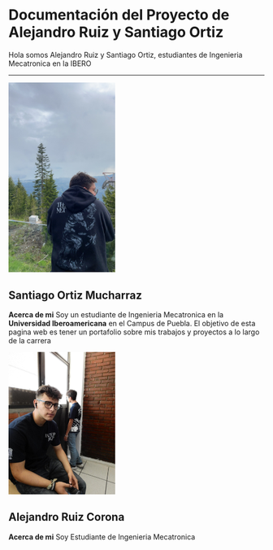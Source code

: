 # Documentación del Proyecto de Alejandro Ruiz y Santiago Ortiz

Hola somos Alejandro Ruiz y Santiago Ortiz, estudiantes de Ingenieria Mecatronica en la IBERO

---

<img src="recursos/imgs/image.jpeg" alt="Diagrama del sistema" width="210">


## Santiago Ortiz Mucharraz

**Acerca de mi** 
Soy un estudiante de Ingenieria Mecatronica en la **Universidad Iberoamericana** en el Campus de Puebla.
    El objetivo de esta pagina web es tener un portafolio sobre mis trabajos y proyectos a lo largo de la carrera

<img src="recursos/imgs/alex.jpeg" alt="Diagrama del sistema" width="210">

## Alejandro Ruiz Corona

**Acerca de mi**
Soy Estudiante de Ingenieria Mecatronica